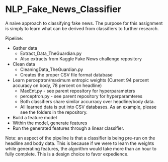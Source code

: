 # NLP_Fake_News_Classifier
A naive approach to classifying fake news. The purpose for this assignment is simply to learn what can be derived from classifiers to further research.


Pipeline:
  - Gather data
    - Extract_Data_TheGuardian.py
    - Also extracts from Kaggle Fake News challenge repository
  - Clean data
    - CleaningData_TheGuardian.py
    - Creates the proper CSV file format database
  - Learn perceptron/maximum entropic weights (Current 94 percent accuracy on body, 78 percent on headline)
    - MaxEnt.py     - see parent repository for hyperparameters
    - perceptron.py - see parent repository for hyperparamteres
    - Both classifiers share similar accurracy over headline/body data.
    - All learned data is put into CSV databases. As an example, please see the folders in the repository.
  - Build a feature model
  - Within the model, generate features
  - Run the generated features through a linear classifier.

Note: an aspect of the pipeline is that a classifier is being pre-run on the headline and body data.
      This is because if we were to learn the weights while generating features, the algorithm would
      take more than an hour to fully complete. This is a design choice to favor expedience.
